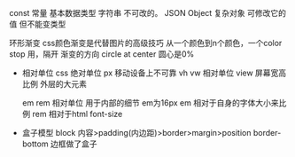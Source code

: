 const 常量
基本数据类型 字符串 不可改的。
JSON Object 复杂对象 可修改它的值 但不能变类型

环形渐变
css颜色渐变是代替图片的高级技巧
从一个颜色到n个颜色，一个color stop 用，隔开
渐变的方向 circle at center 圆心是0%

- 相对单位
  css 绝对单位  px 移动设备上不可靠 
  vh vw  相对单位  view 屏幕宽高比例  外层的大元素 

  em rem 相对单位 用于内部的细节 em为16px
  em 相对于自身的字体大小来比例
  rem 相对于html font-size 

- 盒子模型
  block  内容>padding(内边距)>border>margin>position
  border-bottom 边框做了盒子  
